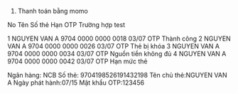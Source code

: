 1. Thanh toán bằng momo

No	Tên	            Số thẻ	                Hạn	    OTP	Trường hợp test

1	NGUYEN VAN A	9704 0000 0000 0018	    03/07	OTP	Thành công
2	NGUYEN VAN A	9704 0000 0000 0026	    03/07	OTP	Thẻ bị khóa
3	NGUYEN VAN A	9704 0000 0000 0034	    03/07	OTP	Nguồn tiền không đủ
4	NGUYEN VAN A	9704 0000 0000 0042	    03/07	OTP	Hạn mức thẻ


Ngân hàng: NCB
Số thẻ: 9704198526191432198
Tên chủ thẻ:NGUYEN VAN A
Ngày phát hành:07/15
Mật khẩu OTP:123456